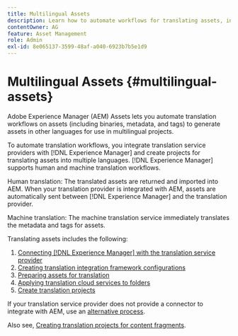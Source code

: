 ```yaml
---
title: Multilingual Assets
description: Learn how to automate workflows for translating assets, including binaries, metadata, and tags into multiple languages.
contentOwner: AG
feature: Asset Management
role: Admin
exl-id: 8e065137-3599-48af-a040-6923b7b5e1d9
---
```

# Multilingual Assets {#multilingual-assets}

Adobe Experience Manager (AEM) Assets lets you automate translation workflows on assets (including binaries, metadata, and tags) to generate assets in other languages for use in multilingual projects.

To automate translation workflows, you integrate translation service providers with [!DNL Experience Manager] and create projects for translating assets into multiple languages. [!DNL Experience Manager] supports human and machine translation workflows.

Human translation: The translated assets are returned and imported into AEM. When your translation provider is integrated with AEM, assets are automatically sent between [!DNL Experience Manager] and the translation provider.

Machine translation: The machine translation service immediately translates the metadata and tags for assets.

Translating assets includes the following:

1. [Connecting [!DNL Experience Manager] with the translation service provider](/help/sites-administering/tc-tic.md#connecting-to-a-translation-service-provider)
1. [Creating translation integration framework configurations](/help/sites-administering/tc-tic.md)
1. [Preparing assets for translation](preparing-assets-for-translation.md)
1. [Applying translation cloud services to folders](transition-cloud-services.md)
1. [Create translation projects](translation-projects.md)

If your translation service provider does not provide a connector to integrate with AEM, use an [alternative process](/help/sites-administering/tc-manage.md#exporting-a-translation-job).

Also see, [Creating translation projects for content fragments](creating-translation-projects-for-content-fragments.md).

